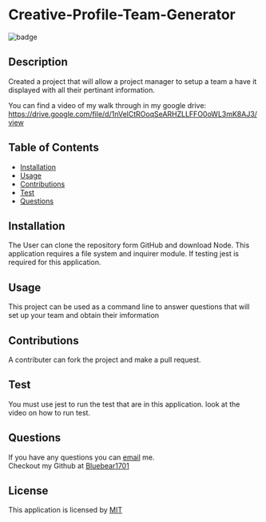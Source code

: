 # Creative-Profile-Team-Generator  
![badge](https://img.shields.io/badge/License-MIT-blue)
  
## Description 
Created a project that will allow a project manager to setup a team a have it displayed with all their pertinant information.

You can find a video of my walk through in my google drive:
https://drive.google.com/file/d/1nVelCtROoqSeARHZLLFFO0oWL3mK8AJ3/view

## Table of Contents
- [Installation](#installation)
- [Usage](#usage)
- [Contributions](#contributions)
- [Test](#test) 
- [Questions](#questions)


## Installation
The User can clone the repository form GitHub and download Node. This application requires a file system and inquirer module. If testing jest is required for this application.


## Usage
This project can be used as a command line to answer questions that will set up your team and obtain their imformation

## Contributions
A contributer can fork the project and make a pull request.

## Test 
You must use jest to run the test that are in this application. look at the video on how to run test. 


## Questions 

If you have any questions you can [email](mailto:monkey1701@hotmail.com) me.
</br>
Checkout my Github at [Bluebear1701](https://github.com/Bluebear1701)

## License
This application is licensed by [MIT](https://opensource.org/licenses/MIT)